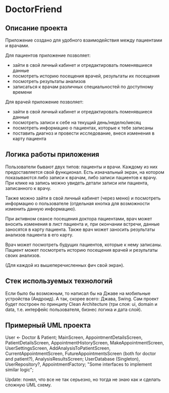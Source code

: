 # DoctorFriend
## Описание проекта
Приложение создано для удобного взаимодействия между
пациентами и врачами.

Для пациентов приложение позволяет:
- зайти в свой личный кабинет и отредактировать поменявшиеся данные
- посмотреть историю посещения врачей, результаты их посещения
- посмотреть результаты анализов
- записаться к врачам различных специальностей по доступному времени

Для врачей приложение позволяет:
- зайти в свой личный кабинет и отредактировать поменявшиеся данные
- посмотреть записи к себе на текущий день/неделю/месяц
- посмотреть информацию о пациентах, которые к тебе записаны
- поставить диагноз и провести исследование, внеся изменения в карту пациента
## Логика работы приложения
Пользователи бывают двух типов: пациенты и врачи. Каждому из них
предоставляется свой функционал. Есть изначальный экран, на котором
показываются либо записи к врачам, либо записи пациентов к врачу.
При клике на запись можно увидеть детали записи или пациента,
записанного к врачу.

Также можно зайти в свой личный кабинет (через меню)
и посмотреть информацию о пользователе (отдельная кнопка для возможности
изменить данную информацию).

При активном сеансе посещения доктора пациентами, врач может вносить изменения
в лист пациента и, при окончании встречи, данные заносятся в карту пациента.
Также врач может заносить результаты анализов пациента в его карту.

Врач может посмотреть будущих пациентов, которые к нему записаны.
Пациент может посмотреть историю посещения врачей и результаты своих анализов.

(Для каждой из вышеперечисленных фич свой экран).
## Стек используемых технологий
Если было бы возможным, то написал бы на Джаве на мобильные устройства (Андроид).
А так, скорее всего: Джава, Swing. Сам проект будет построен по принципу
Clean Architecture (три слоя: ui, domain и data, т.е. интерфейс пользователя,
бизнес логика и дата слой).
## Примерный UML проекта
User <- Doctor & Patient; MainScreen, AppointmentDetailsScreen,
PatientDetailsScreen, AppointmentHistoryScreen, MakeAppointmentScreen,
UserSettingsScreen, AddAnalysisToPatientScreen, CurrentAppointmentScreen,
FutureAppointmentsScreen (both for doctor and patient?),
AnalysisResultsScreen; UserDatabase (Singleton), UserRepository?,
AppointmentFactory; "Some interfaces to implement similar logic";

Update: понял, что все не так серьезно, но тогда не знаю как и сделать
сложную UML схему.